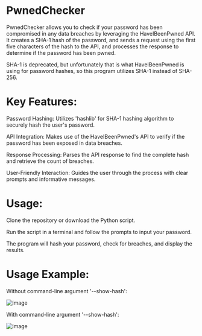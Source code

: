 # PwnedChecker
PwnedChecker allows you to check if your password has been compromised in any data breaches by leveraging the HaveIBeenPwned API. It creates a SHA-1 hash of the password, and sends a request using the first five characters of the hash to the API, and processes the response to determine if the password has been pwned.

SHA-1 is deprecated, but unfortunately that is what HaveIBeenPwned is using for password hashes, so this program utilizes SHA-1 instead of SHA-256.

# Key Features:
Password Hashing: Utilizes 'hashlib' for SHA-1 hashing algorithm to securely hash the user's password.

API Integration: Makes use of the HaveIBeenPwned's API to verify if the password has been exposed in data breaches.

Response Processing: Parses the API response to find the complete hash and retrieve the count of breaches.

User-Friendly Interaction: Guides the user through the process with clear prompts and informative messages.

# Usage:
Clone the repository or download the Python script.

Run the script in a terminal and follow the prompts to input your password.

The program will hash your password, check for breaches, and display the results.

# Usage Example:

Without command-line argument '--show-hash':

![image](https://github.com/SriharC/Password-Breach-Checker/assets/42175655/e66e4d7b-3db8-4911-af03-7c1a8d771cc1)


With command-line argument '--show-hash':

![image](https://github.com/SriharC/Password-Breach-Checker/assets/42175655/fea5f5bb-f74e-41f8-9099-7bef507a5838)
